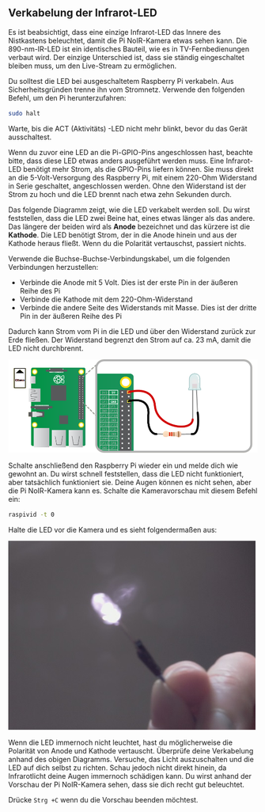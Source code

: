 ## Verkabelung der Infrarot-LED

Es ist beabsichtigt, dass eine einzige Infrarot-LED das Innere des Nistkastens beleuchtet, damit die Pi NoIR-Kamera etwas sehen kann. Die 890-nm-IR-LED ist ein identisches Bauteil, wie es in TV-Fernbedienungen verbaut wird. Der einzige Unterschied ist, dass sie ständig eingeschaltet bleiben muss, um den Live-Stream zu ermöglichen.

Du solltest die LED bei ausgeschaltetem Raspberry Pi verkabeln. Aus Sicherheitsgründen trenne ihn vom Stromnetz. Verwende den folgenden Befehl, um den Pi herunterzufahren:

```bash
sudo halt
```

Warte, bis die ACT (Aktivitäts) -LED nicht mehr blinkt, bevor du das Gerät ausschaltest.

Wenn du zuvor eine LED an die Pi-GPIO-Pins angeschlossen hast, beachte bitte, dass diese LED etwas anders ausgeführt werden muss. Eine Infrarot-LED benötigt mehr Strom, als die GPIO-Pins liefern können. Sie muss direkt an die 5-Volt-Versorgung des Raspberry Pi, mit einem 220-Ohm Widerstand in Serie geschaltet, angeschlossen werden. Ohne den Widerstand ist der Strom zu hoch und die LED brennt nach etwa zehn Sekunden durch.

Das folgende Diagramm zeigt, wie die LED verkabelt werden soll. Du wirst feststellen, dass die LED zwei Beine hat, eines etwas länger als das andere. Das längere der beiden wird als **Anode** bezeichnet und das kürzere ist die **Kathode**. Die LED benötigt Strom, der in die Anode hinein und aus der Kathode heraus fließt. Wenn du die Polarität vertauschst, passiert nichts.

Verwende die Buchse-Buchse-Verbindungskabel, um die folgenden Verbindungen herzustellen:

- Verbinde die Anode mit 5 Volt. Dies ist der erste Pin in der äußeren Reihe des Pi
- Verbinde die Kathode mit dem 220-Ohm-Widerstand
- Verbinde die andere Seite des Widerstands mit Masse. Dies ist der dritte Pin in der äußeren Reihe des Pi

Dadurch kann Strom vom Pi in die LED und über den Widerstand zurück zur Erde fließen. Der Widerstand begrenzt den Strom auf ca. 23 mA, damit die LED nicht durchbrennt.

![](images/solderless-led.png)

Schalte anschließend den Raspberry Pi wieder ein und melde dich wie gewohnt an. Du wirst schnell feststellen, dass die LED nicht funktioniert, aber tatsächlich funktioniert sie. Deine Augen können es nicht sehen, aber die Pi NoIR-Kamera kann es. Schalte die Kameravorschau mit diesem Befehl ein:

```bash
raspivid -t 0
```

Halte die LED vor die Kamera und es sieht folgendermaßen aus:

![](images/ir-led.jpg)

Wenn die LED immernoch nicht leuchtet, hast du möglicherweise die Polarität von Anode und Kathode vertauscht. Überprüfe deine Verkabelung anhand des obigen Diagramms. Versuche, das Licht auszuschalten und die LED auf dich selbst zu richten. Schau jedoch nicht direkt hinein, da Infrarotlicht deine Augen immernoch schädigen kann. Du wirst anhand der Vorschau der Pi NoIR-Kamera sehen, dass sie dich recht gut beleuchtet.

Drücke `Strg +C` wenn du die Vorschau beenden möchtest.

